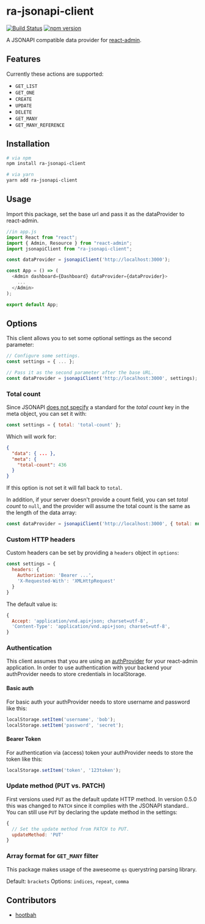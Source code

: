 # ra-jsonapi-client
[![Build Status](https://travis-ci.org/henvo/ra-jsonapi-client.svg?branch=master)](https://travis-ci.org/henvo/ra-jsonapi-client)
[![npm version](https://badge.fury.io/js/ra-jsonapi-client.svg)](https://badge.fury.io/js/ra-jsonapi-client)

A JSONAPI compatible data provider for
[react-admin](https://github.com/marmelab/react-admin).


## Features
Currently these actions are supported:

* `GET_LIST`
* `GET_ONE`
* `CREATE`
* `UPDATE`
* `DELETE`
* `GET_MANY`
* `GET_MANY_REFERENCE`

## Installation

```sh
# via npm
npm install ra-jsonapi-client

# via yarn
yarn add ra-jsonapi-client
```

## Usage

Import this package, set the base url and pass it as the dataProvider to
react-admin.

```javascript
//in app.js
import React from "react";
import { Admin, Resource } from "react-admin";
import jsonapiClient from "ra-jsonapi-client";

const dataProvider = jsonapiClient('http://localhost:3000');

const App = () => (
  <Admin dashboard={Dashboard} dataProvider={dataProvider}>
    ...
  </Admin>
);

export default App;
```

## Options
This client allows you to set some optional settings as the second parameter:

``` javascript
// Configure some settings.
const settings = { ... };

// Pass it as the second parameter after the base URL.
const dataProvider = jsonapiClient('http://localhost:3000', settings);
```

### Total count
Since JSONAPI [does not specify](http://jsonapi.org/examples/#pagination)
a standard for the *total count* key in the meta object, you can set it with:

``` javascript
const settings = { total: 'total-count' };
```

Which will work for:
``` json
{
  "data": { ... },
  "meta": {
    "total-count": 436
  }
}
```
If this option is not set it will fall back to `total`.

In addition, if your server doesn't provide a count field, you can set *total count* to `null`, and the provider will
assume the total count is the same as the length of the data array:

``` javascript
const dataProvider = jsonapiClient('http://localhost:3000', { total: null });
```

### Custom HTTP headers
Custom headers can be set by providing a `headers` object in `options`:

``` javascript
const settings = {
  headers: {
    Authorization: 'Bearer ...',
    'X-Requested-With': 'XMLHttpRequest'
  }
}
```
The default value is:
``` javascript
{
  Accept: 'application/vnd.api+json; charset=utf-8',
  'Content-Type': 'application/vnd.api+json; charset=utf-8',
}
```

### Authentication

This client assumes that you are using an
[authProvider](https://bit.ly/2NSYjS9) for your react-admin
application. In order to use authentication with your backend your authProvider
needs to store credentials in localStorage.

#### Basic auth

For basic auth your authProvider needs to store username and password like this:

``` javascript
localStorage.setItem('username', 'bob');
localStorage.setItem('password', 'secret');
```

#### Bearer Token

For authentication via (access) token your authProvider needs to store the token
like this:

``` javascript
localStorage.setItem('token', '123token');
```

### Update method (PUT vs. PATCH)
First versions used `PUT` as the default update HTTP method.
In version 0.5.0 this was changed to `PATCH` since it complies with the
JSONAPI standard.. You can still use `PUT` by declaring the update method in
the settings:

``` javascript
{
  // Set the update method from PATCH to PUT.
  updateMethod: 'PUT'
}
```

### Array format for `GET_MANY` filter
This package makes usage of the aweseome `qs` querystring parsing library.

Default: `brackets`
Options: `indices`, `repeat`, `comma`

## Contributors
* [hootbah](https://github.com/hootbah)
